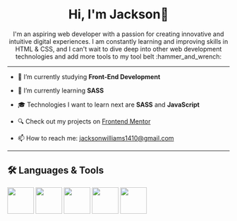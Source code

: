 <link rel="stylesheet" href="https://cdn.jsdelivr.net/gh/devicons/devicon@v2.15.1/devicon.min.css">
          



# <div align="center"> Hi, I'm Jackson👋</div>
<div align="center"> I'm an aspiring web developer with a passion for creating innovative and intuitive digital experiences. I am constantly learning and improving skills in HTML & CSS, and I can't wait to dive deep into other web development technologies and add more tools to my tool belt :hammer_and_wrench:</div>

<hr>


- 🔭 I’m currently studying **Front-End Development**

- 🌱 I’m currently learning **SASS**

- :mortar_board: Technologies I want to learn next are **SASS** and **JavaScript**

- :mag: Check out my projects on [Frontend Mentor](https://www.frontendmentor.io/profile/JackoWill)

- 📫 How to reach me: jacksonwilliams1410@gmail.com

<hr>

## :hammer_and_wrench: Languages & Tools
<p float="left">
 <img src="https://cdn.jsdelivr.net/gh/devicons/devicon/icons/html5/html5-plain-wordmark.svg" width="60px" height="60px"/>
 <img src="https://cdn.jsdelivr.net/gh/devicons/devicon/icons/css3/css3-plain-wordmark.svg" width="60px" height="60px"/>
 <img src="https://cdn.jsdelivr.net/gh/devicons/devicon/icons/git/git-plain.svg" width="60px" height="60px"/>
 <img src="https://cdn.jsdelivr.net/gh/devicons/devicon/icons/vscode/vscode-original.svg" width="60px" height="60px"/>
 <img src="https://cdn.jsdelivr.net/gh/devicons/devicon/icons/figma/figma-original.svg" width="60px" height="60px"/>
          
          
          
</p>       
          
          
          
          
